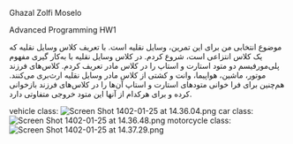 Ghazal Zolfi Moselo

Advanced Programming HW1


موضوع انتخابی من برای این تمرین، وسایل نقلیه است.
با تعریف کلاس وسایل نقلیه که یک کلاس انتزاعی است، شروع کردم. در کلاس وسایل نقلیه با به‌کار گیری مفهوم پلی‌مورفیسم دو متود استارت و استاپ را در کلاس مادر تعریف کردم. کلاس‌های فرزند موتور، ماشین، هواپیما، وانت و کشتی از کلاس مادر وسایل نقلیه ارث‌بری می‌کنند. هم‌چنین برای فرا خوانی متودهای استارت و استاپ آن‌ها را در کلاس‌های فرزند بازخوانی کرده و برای هرکدام از آنها این متود خروجی متفاوتی دارد.

vehicle class:
![Screen Shot 1402-01-25 at 14.36.04.png](..%2F..%2F..%2F..%2F..%2F..%2FDesktop%2FScreen%20Shot%201402-01-25%20at%2014.36.04.png)
car class:
![Screen Shot 1402-01-25 at 14.36.48.png](..%2F..%2F..%2F..%2F..%2F..%2FDesktop%2FScreen%20Shot%201402-01-25%20at%2014.36.48.png)
motorcycle class:
![Screen Shot 1402-01-25 at 14.37.29.png](..%2F..%2F..%2F..%2F..%2F..%2FDesktop%2FScreen%20Shot%201402-01-25%20at%2014.37.29.png)

